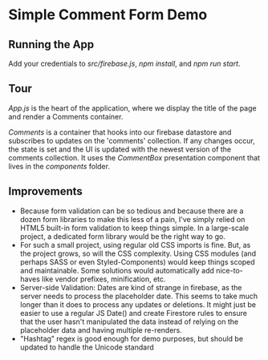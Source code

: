 # Simple Comment Form Demo

## Running the App
Add your credentials to *src/firebase.js*, *npm install*, and *npm run start*.

## Tour

*App.js* is the heart of the application, where we display the title of the page and render a Comments container.

*Comments* is a container that hooks into our firebase datastore and subscribes to updates on the 'comments' collection. If any changes occur, the state is set and the UI is updated with the newest version of the comments collection. It uses the *CommentBox* presentation component that lives in the *components* folder.

## Improvements

* Because form validation can be so tedious and because there are a dozen form libraries to make this less of a pain, I've simply relied on HTML5 built-in form validation to keep things simple. In a large-scale project, a dedicated form library would be the right way to go.
* For such a small project, using regular old CSS imports is fine. But, as the project grows, so will the CSS complexity. Using CSS modules (and perhaps SASS or even Styled-Components) would keep things scoped and maintainable. Some solutions would automatically add nice-to-haves like vendor prefixes, minification, etc.
* Server-side Validation: Dates are kind of strange in firebase, as the server needs to process the placeholder date. This seems to take much longer than it does to process any updates or deletions. It might just be easier to use a regular JS Date() and create Firestore rules to ensure that the user hasn't manipulated the data instead of relying on the placeholder data and having multiple re-renders.
* "Hashtag" regex is good enough for demo purposes, but should be updated to handle the Unicode standard
